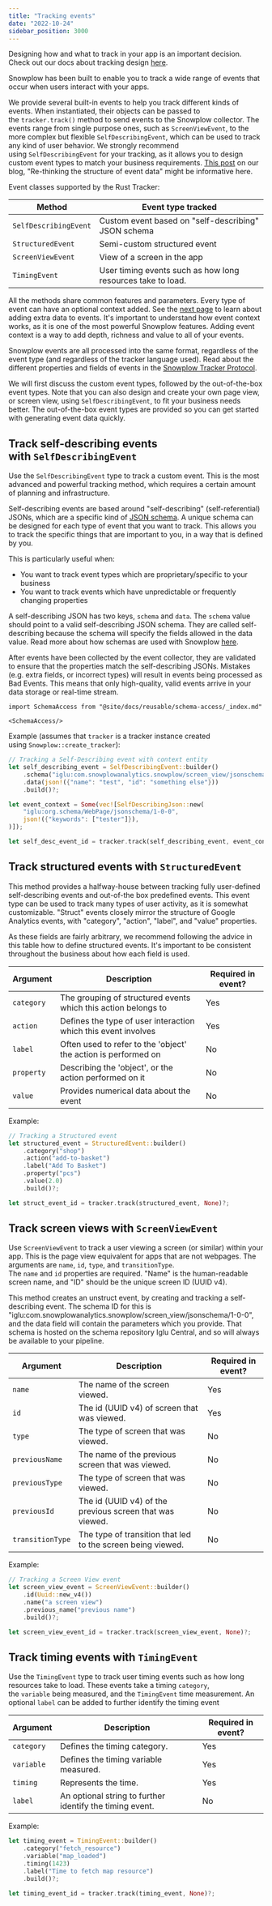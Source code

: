 ```yaml
---
title: "Tracking events"
date: "2022-10-24"
sidebar_position: 3000
---
```


Designing how and what to track in your app is an important decision. Check out our docs about tracking design [here](/docs/data-product-studio/introduction-to-tracking-design/index.md).

Snowplow has been built to enable you to track a wide range of events that occur when users interact with your apps.

We provide several built-in events to help you track different kinds of events. When instantiated, their objects can be passed to the `tracker.track()` method to send events to the Snowplow collector. The events range from single purpose ones, such as `ScreenViewEvent`, to the more complex but flexible `SelfDescribingEvent`, which can be used to track any kind of user behavior. We strongly recommend using `SelfDescribingEvent` for your tracking, as it allows you to design custom event types to match your business requirements. [This post](https://snowplowanalytics.com/blog/2020/01/24/re-thinking-the-structure-of-event-data/) on our blog, "Re-thinking the structure of event data" might be informative here.

Event classes supported by the Rust Tracker:

| Method                | Event type tracked                                          |
| --------------------- | ----------------------------------------------------------- |
| `SelfDescribingEvent` | Custom event based on "self-describing" JSON schema         |
| `StructuredEvent`     | Semi-custom structured event                                |
| `ScreenViewEvent`     | View of a screen in the app                                 |
| `TimingEvent`         | User timing events such as how long resources take to load. |


All the methods share common features and parameters. Every type of event can have an optional context added. See the [next page](/docs/sources/trackers/rust-tracker/adding-data/index.md) to learn about adding extra data to events. It's important to understand how event context works, as it is one of the most powerful Snowplow features. Adding event context is a way to add depth, richness and value to all of your events.

Snowplow events are all processed into the same format, regardless of the event type (and regardless of the tracker language used). Read about the different properties and fields of events in the [Snowplow Tracker Protocol](/docs/sources/trackers/snowplow-tracker-protocol/index.md).

We will first discuss the custom event types, followed by the out-of-the-box event types. Note that you can also design and create your own page view, or screen view, using `SelfDescribingEvent`, to fit your business needs better. The out-of-the-box event types are provided so you can get started with generating event data quickly.

## Track self-describing events with `SelfDescribingEvent`

Use the `SelfDescribingEvent` type to track a custom event. This is the most advanced and powerful tracking method, which requires a certain amount of planning and infrastructure.

Self-describing events are based around "self-describing" (self-referential) JSONs, which are a specific kind of [JSON schema](http://json-schema.org/). A unique schema can be designed for each type of event that you want to track. This allows you to track the specific things that are important to you, in a way that is defined by you.

This is particularly useful when:

- You want to track event types which are proprietary/specific to your business
- You want to track events which have unpredictable or frequently changing properties

A self-describing JSON has two keys, `schema` and `data`. The `schema` value should point to a valid self-describing JSON schema. They are called self-describing because the schema will specify the fields allowed in the data value. Read more about how schemas are used with Snowplow [here](/docs/fundamentals/schemas/index.md).

After events have been collected by the event collector, they are validated to ensure that the properties match the self-describing JSONs. Mistakes (e.g. extra fields, or incorrect types) will result in events being processed as Bad Events. This means that only high-quality, valid events arrive in your data storage or real-time stream.

```mdx-code-block
import SchemaAccess from "@site/docs/reusable/schema-access/_index.md"

<SchemaAccess/>
```

Example (assumes that `tracker` is a tracker instance created using `Snowplow::create_tracker`):

```rust
// Tracking a Self-Describing event with context entity
let self_describing_event = SelfDescribingEvent::builder()
    .schema("iglu:com.snowplowanalytics.snowplow/screen_view/jsonschema/1-0-0")
    .data(json!({"name": "test", "id": "something else"}))
    .build()?;

let event_context = Some(vec![SelfDescribingJson::new(
    "iglu:org.schema/WebPage/jsonschema/1-0-0",
    json!({"keywords": ["tester"]}),
)]);

let self_desc_event_id = tracker.track(self_describing_event, event_context)?;
```

## Track structured events with `StructuredEvent`

This method provides a halfway-house between tracking fully user-defined self-describing events and out-of-the box predefined events. This event type can be used to track many types of user activity, as it is somewhat customizable. "Struct" events closely mirror the structure of Google Analytics events, with "category", "action", "label", and "value" properties.

As these fields are fairly arbitrary, we recommend following the advice in this table how to define structured events. It's important to be consistent throughout the business about how each field is used.

| Argument   | Description                                                    | Required in event? |
| ---------- | -------------------------------------------------------------- | ------------------ |
| `category` | The grouping of structured events which this action belongs to | Yes                |
| `action`   | Defines the type of user interaction which this event involves | Yes                |
| `label`    | Often used to refer to the 'object' the action is performed on | No                 |
| `property` | Describing the 'object', or the action performed on it         | No                 |
| `value`    | Provides numerical data about the event                        | No                 |

Example:

```rust
// Tracking a Structured event
let structured_event = StructuredEvent::builder()
    .category("shop")
    .action("add-to-basket")
    .label("Add To Basket")
    .property("pcs")
    .value(2.0)
    .build()?;

let struct_event_id = tracker.track(structured_event, None)?;
```

## Track screen views with `ScreenViewEvent`

Use `ScreenViewEvent` to track a user viewing a screen (or similar) within your app. This is the page view equivalent for apps that are not webpages. The arguments are `name`, `id`, `type`, and `transitionType`. The `name` and `id` properties are required. "Name" is the human-readable screen name, and "ID" should be the unique screen ID (UUID v4).

This method creates an unstruct event, by creating and tracking a self-describing event. The schema ID for this is "iglu:com.snowplowanalytics.snowplow/screen_view/jsonschema/1-0-0", and the data field will contain the parameters which you provide. That schema is hosted on the schema repository Iglu Central, and so will always be available to your pipeline.

| Argument         | Description                                                 | Required in event? |
| ---------------- | ----------------------------------------------------------- | ------------------ |
| `name`           | The name of the screen viewed.                              | Yes                |
| `id`             | The id (UUID v4) of screen that was viewed.                 | Yes                |
| `type`           | The type of screen that was viewed.                         | No                 |
| `previousName`   | The name of the previous screen that was viewed.            | No                 |
| `previousType`   | The type of screen that was viewed.                         | No                 |
| `previousId`     | The id (UUID v4) of the previous screen that was viewed.    | No                 |
| `transitionType` | The type of transition that led to the screen being viewed. | No                 |

Example:

```rust
// Tracking a Screen View event
let screen_view_event = ScreenViewEvent::builder()
    .id(Uuid::new_v4())
    .name("a screen view")
    .previous_name("previous name")
    .build()?;

let screen_view_event_id = tracker.track(screen_view_event, None)?;
```

## Track timing events with `TimingEvent`

Use the `TimingEvent` type to track user timing events such as how long resources take to load. These events take a timing `category`, the `variable` being measured, and the `TimingEvent` time measurement. An optional `label` can be added to further identify the timing event

| Argument   | Description                                              | Required in event? |
| ---------- | -------------------------------------------------------- | ------------------ |
| `category` | Defines the timing category.                             | Yes                |
| `variable` | Defines the timing variable measured.                    | Yes                |
| `timing`   | Represents the time.                                     | Yes                |
| `label`    | An optional string to further identify the timing event. | No                 |

Example:

```rust
let timing_event = TimingEvent::builder()
    .category("fetch_resource")
    .variable("map_loaded")
    .timing(1423)
    .label("Time to fetch map resource")
    .build()?;

let timing_event_id = tracker.track(timing_event, None)?;
```
